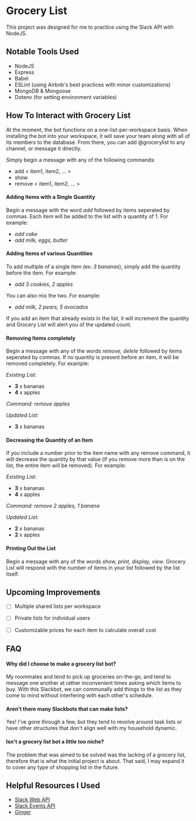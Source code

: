 # Grocery List

This project was designed for me to practice using the Slack API with NodeJS.

## Notable Tools Used
* NodeJS
* Express
* Babel
* ESLint (using Airbnb's best practices with minor customizations)
* MongoDB & Mongoose
* Dotenv (for setting environment variables)

## How To Interact with Grocery List
At the moment, the bot functions on a one-list-per-workspace basis. When installing the bot into your workspace, it will save your team along with all of its members to the database. From there, you can add @grocerylist to any channel, or message it directly.  
  
Simply begin a message with any of the following commands:

* add \< item1, item2, ... >
* show
* remove \< item1, item2, ... >

#### Adding Items with a Single Quantity
Begin a message with the word *add* followed by items seperated by commas. Each item will be added to the list with a quantity of 1. For example:

* *add cake*  
* *add milk, eggs, butter*

#### Adding Items of various Quantities
To add multiple of a single item (ex: *3 bananas*), simply add the quantity before the item. For example:

* *add 3 cookies, 2 apples*

You can also mix the two. For example:  

* *add milk, 2 pears, 5 avocados*

If you add an item that already exists in the list, it will increment the quantity and Grocery List will alert you of the updated count.

#### Removing Items completely
Begin a message with any of the words *remove, delete* followed by items seperated by commas. If no quantity is present before an item, it will be removed completely. For example:

*Existing List:*

* **3** x bananas
* **4** x apples

*Command:*
*remove apples*

*Updated List:*

* **3** x bananas

#### Decreasing the Quantity of an Item
If you include a number prior to the item name with any remove command, it will decrease the quantity by that value (if you remove more than is on the list, the entire item will be removed). For example:

*Existing List:*

* **3** x bananas
* **4** x apples

*Command:*
*remove 2 apples, 1 banana*

*Updated List:*

* **2** x bananas
* **2** x apples

#### Printing Out the List
Begin a message with any of the words *show, print, display, view*. Grocery List will respond with the number of items in your list followed by the list itself.

## Upcoming Improvements

- [ ] Multiple shared lists per workspace  
- [ ] Private lists for individual users
- [ ] Customizable prices for each item to calculate overall cost


## FAQ

#### Why did I choose to make a grocery list bot?

My roommates and tend to pick up groceries on-the-go, and tend to message one another at rather inconvenient times asking which items to buy. With this Slackbot, we can communally add things to the list as they come to mind without interfering with each other's schedule.

#### Aren't there many Slackbots that can make lists?

Yes! I've gone through a few, but they tend to revolve around task lists or have other structures that don't align well with my household dynamic.

#### Isn't a grocery list bot a little too niche?
The problem that was aimed to be solved was the lacking of a grocery list, therefore that is what the initial project is about. That said, I may expand it to cover any type of shopping list in the future.

## Helpful Resources I Used

* [Slack Web API](https://api.slack.com/web)
* [Slack Events API](https://api.slack.com/events-api)
* [Ginger](http://integratedinnovation.xsead.cmu.edu/gallery/projects/ginger-the-grocery-bot)
